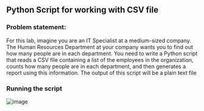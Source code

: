 ## Python Script for working with CSV file

### Problem statement:
For this lab, imagine you are an IT Specialist at a medium-sized company. The Human Resources Department at your company wants you to find out how many people are in each department. You need to write a Python script that reads a CSV file containing a list of the employees in the organization, counts how many people are in each department, and then generates a report using this information. The output of this script will be a plain text file


### Running the script
![image](https://github.com/user-attachments/assets/edd02301-6442-4195-8d58-e88fba8b21d8)
